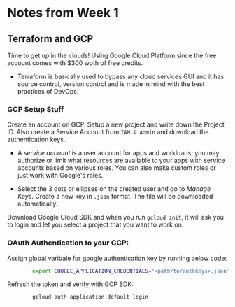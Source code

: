 # Notes from Week 1

## Terraform and GCP

Time to get up in the clouds! Using Google Cloud Platform since the free account comes with $300 woth of free credits.

- Terraform is basically used to bypass any cloud services GUI and it has source control, version control and is made in mind with the best practices of DevOps.

### GCP Setup Stuff

Create an account on GCP. Setup a new project and write down the Project ID. Also create a Service Account from ``IAM & Admin`` and download the authentication keys. 

- A _service account_ is a user account for apps and workloads; you may authorize or limit what resources are available to your apps with service accounts based on various roles. You can also make custom roles or just work with Google's roles.

- Select the 3 dots or ellipses on the created user and go to _Manage Keys_. Create a new key in `.json` format. The file will be downloaded automatically.

Download Google Cloud SDK and when you run `gcloud init`, it will ask you to login and let you select a project that you want to work on. 

### OAuth Authentication to your GCP:

Assign global varibale for google authentication key by running below code:
```bash
        export GOOGLE_APPLICATION_CREDENTIALS="<path/to/authkeys>.json"
```


Refresh the token and verify with GCP SDK:
```bash
        gcloud auth application-default login
```

